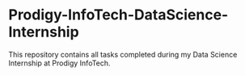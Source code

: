 # Prodigy-InfoTech-DataScience-Internship
This repository contains all tasks completed during my Data Science Internship at Prodigy InfoTech.
